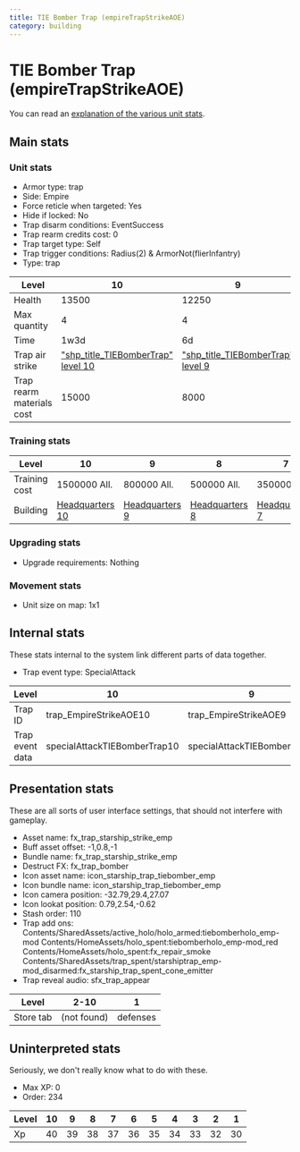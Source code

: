```yaml
---
title: TIE Bomber Trap (empireTrapStrikeAOE)
category: building
---
```


# TIE Bomber Trap (empireTrapStrikeAOE)

You can read an [explanation  of the various unit stats](unitexplained.md).

## Main stats

### Unit stats

  * Armor type: trap
  * Side: Empire
  * Force reticle when targeted: Yes
  * Hide if locked: No
  * Trap disarm conditions: EventSuccess
  * Trap rearm credits cost: 0
  * Trap target type: Self
  * Trap trigger conditions: Radius(2) & ArmorNot(flierInfantry)
  * Type: trap

|Level                    |10                                                      |9                                                      |8                                                      |7                                                      |6                                                      |5                                                      |4                                                      |3                                                      |2                                                      |1                                                      |
|-------------------------|--------------------------------------------------------|-------------------------------------------------------|-------------------------------------------------------|-------------------------------------------------------|-------------------------------------------------------|-------------------------------------------------------|-------------------------------------------------------|-------------------------------------------------------|-------------------------------------------------------|-------------------------------------------------------|
|Health                   |13500                                                   |12250                                                  |11000                                                  |9750                                                   |8500                                                   |7250                                                   |6000                                                   |4500                                                   |3750                                                   |2500                                                   |
|Max quantity             |4                                                       |4                                                      |3                                                      |3                                                      |2                                                      |2                                                      |2                                                      |2                                                      |2                                                      |2                                                      |
|Time                     |1w3d                                                    |6d                                                     |3d                                                     |2d                                                     |1d12h                                                  |1d                                                     |12h                                                    |2h                                                     |15m                                                    |1m                                                     |
|Trap air strike          |["shp_title_TIEBomberTrap" level 10](TIEBomberTrap.html)|["shp_title_TIEBomberTrap" level 9](TIEBomberTrap.html)|["shp_title_TIEBomberTrap" level 8](TIEBomberTrap.html)|["shp_title_TIEBomberTrap" level 7](TIEBomberTrap.html)|["shp_title_TIEBomberTrap" level 6](TIEBomberTrap.html)|["shp_title_TIEBomberTrap" level 5](TIEBomberTrap.html)|["shp_title_TIEBomberTrap" level 4](TIEBomberTrap.html)|["shp_title_TIEBomberTrap" level 3](TIEBomberTrap.html)|["shp_title_TIEBomberTrap" level 2](TIEBomberTrap.html)|["shp_title_TIEBomberTrap" level 1](TIEBomberTrap.html)|
|Trap rearm materials cost|15000                                                   |8000                                                   |6000                                                   |5000                                                   |3000                                                   |2000                                                   |1800                                                   |1500                                                   |1000                                                   |500                                                    |


### Training stats

|Level        |10                              |9                              |8                              |7                              |6                              |5                              |4                              |3                              |2                              |1                              |
|-------------|--------------------------------|-------------------------------|-------------------------------|-------------------------------|-------------------------------|-------------------------------|-------------------------------|-------------------------------|-------------------------------|-------------------------------|
|Training cost|1500000 All.                    |800000 All.                    |500000 All.                    |350000 All.                    |160000 All.                    |60000 All.                     |30000 All.                     |10000 All.                     |2000 All.                      |600 All.                       |
|Building     |[Headquarters 10](empireHQ.html)|[Headquarters 9](empireHQ.html)|[Headquarters 8](empireHQ.html)|[Headquarters 7](empireHQ.html)|[Headquarters 6](empireHQ.html)|[Headquarters 5](empireHQ.html)|[Headquarters 5](empireHQ.html)|[Headquarters 5](empireHQ.html)|[Headquarters 5](empireHQ.html)|[Headquarters 5](empireHQ.html)|


### Upgrading stats

  * Upgrade requirements: Nothing

### Movement stats

  * Unit size on map: 1x1

## Internal stats

These stats internal to the system link different parts of data together.

  * Trap event type: SpecialAttack

|Level          |10                          |9                          |8                          |7                          |6                          |5                          |4                          |3                          |2                          |1                          |
|---------------|----------------------------|---------------------------|---------------------------|---------------------------|---------------------------|---------------------------|---------------------------|---------------------------|---------------------------|---------------------------|
|Trap ID        |trap_EmpireStrikeAOE10      |trap_EmpireStrikeAOE9      |trap_EmpireStrikeAOE8      |trap_EmpireStrikeAOE7      |trap_EmpireStrikeAOE6      |trap_EmpireStrikeAOE5      |trap_EmpireStrikeAOE4      |trap_EmpireStrikeAOE3      |trap_EmpireStrikeAOE2      |trap_EmpireStrikeAOE1      |
|Trap event data|specialAttackTIEBomberTrap10|specialAttackTIEBomberTrap9|specialAttackTIEBomberTrap8|specialAttackTIEBomberTrap7|specialAttackTIEBomberTrap6|specialAttackTIEBomberTrap5|specialAttackTIEBomberTrap4|specialAttackTIEBomberTrap3|specialAttackTIEBomberTrap2|specialAttackTIEBomberTrap1|


## Presentation stats

These are all sorts of user interface settings, that should not interfere with gameplay.

  * Asset name: fx_trap_starship_strike_emp
  * Buff asset offset: -1,0.8,-1
  * Bundle name: fx_trap_starship_strike_emp
  * Destruct FX: fx_trap_bomber
  * Icon asset name: icon_starship_trap_tiebomber_emp
  * Icon bundle name: icon_starship_trap_tiebomber_emp
  * Icon camera position: -32.79,29.4,27.07
  * Icon lookat position: 0.79,2.54,-0.62
  * Stash order: 110
  * Trap add ons: Contents/SharedAssets/active_holo/holo_armed:tiebomberholo_emp-mod Contents/HomeAssets/holo_spent:tiebomberholo_emp-mod_red Contents/HomeAssets/holo_spent:fx_repair_smoke Contents/SharedAssets/trap_spent/starshiptrap_emp-mod_disarmed:fx_starship_trap_spent_cone_emitter
  * Trap reveal audio: sfx_trap_appear

|Level    |2-10       |1       |
|---------|-----------|--------|
|Store tab|(not found)|defenses|


## Uninterpreted stats

Seriously, we don't really know what to do with these.

  * Max XP: 0
  * Order: 234

|Level|10|9 |8 |7 |6 |5 |4 |3 |2 |1 |
|-----|--|--|--|--|--|--|--|--|--|--|
|Xp   |40|39|38|37|36|35|34|33|32|30|


